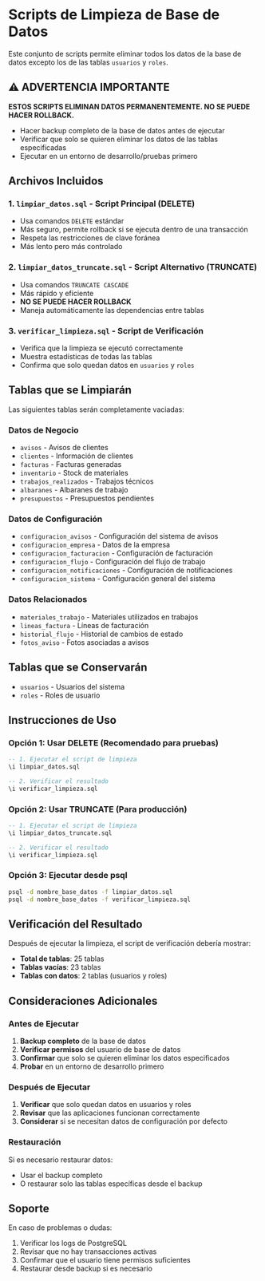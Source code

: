 # Scripts de Limpieza de Base de Datos

Este conjunto de scripts permite eliminar todos los datos de la base de datos excepto los de las tablas `usuarios` y `roles`.

## ⚠️ ADVERTENCIA IMPORTANTE

**ESTOS SCRIPTS ELIMINAN DATOS PERMANENTEMENTE. NO SE PUEDE HACER ROLLBACK.**
- Hacer backup completo de la base de datos antes de ejecutar
- Verificar que solo se quieren eliminar los datos de las tablas especificadas
- Ejecutar en un entorno de desarrollo/pruebas primero

## Archivos Incluidos

### 1. `limpiar_datos.sql` - Script Principal (DELETE)
- Usa comandos `DELETE` estándar
- Más seguro, permite rollback si se ejecuta dentro de una transacción
- Respeta las restricciones de clave foránea
- Más lento pero más controlado

### 2. `limpiar_datos_truncate.sql` - Script Alternativo (TRUNCATE)
- Usa comandos `TRUNCATE CASCADE` 
- Más rápido y eficiente
- **NO SE PUEDE HACER ROLLBACK**
- Maneja automáticamente las dependencias entre tablas

### 3. `verificar_limpieza.sql` - Script de Verificación
- Verifica que la limpieza se ejecutó correctamente
- Muestra estadísticas de todas las tablas
- Confirma que solo quedan datos en `usuarios` y `roles`

## Tablas que se Limpiarán

Las siguientes tablas serán completamente vaciadas:

### Datos de Negocio
- `avisos` - Avisos de clientes
- `clientes` - Información de clientes
- `facturas` - Facturas generadas
- `inventario` - Stock de materiales
- `trabajos_realizados` - Trabajos técnicos
- `albaranes` - Albaranes de trabajo
- `presupuestos` - Presupuestos pendientes

### Datos de Configuración
- `configuracion_avisos` - Configuración del sistema de avisos
- `configuracion_empresa` - Datos de la empresa
- `configuracion_facturacion` - Configuración de facturación
- `configuracion_flujo` - Configuración del flujo de trabajo
- `configuracion_notificaciones` - Configuración de notificaciones
- `configuracion_sistema` - Configuración general del sistema

### Datos Relacionados
- `materiales_trabajo` - Materiales utilizados en trabajos
- `lineas_factura` - Líneas de facturación
- `historial_flujo` - Historial de cambios de estado
- `fotos_aviso` - Fotos asociadas a avisos

## Tablas que se Conservarán

- `usuarios` - Usuarios del sistema
- `roles` - Roles de usuario

## Instrucciones de Uso

### Opción 1: Usar DELETE (Recomendado para pruebas)
```sql
-- 1. Ejecutar el script de limpieza
\i limpiar_datos.sql

-- 2. Verificar el resultado
\i verificar_limpieza.sql
```

### Opción 2: Usar TRUNCATE (Para producción)
```sql
-- 1. Ejecutar el script de limpieza
\i limpiar_datos_truncate.sql

-- 2. Verificar el resultado
\i verificar_limpieza.sql
```

### Opción 3: Ejecutar desde psql
```bash
psql -d nombre_base_datos -f limpiar_datos.sql
psql -d nombre_base_datos -f verificar_limpieza.sql
```

## Verificación del Resultado

Después de ejecutar la limpieza, el script de verificación debería mostrar:

- **Total de tablas**: 25 tablas
- **Tablas vacías**: 23 tablas
- **Tablas con datos**: 2 tablas (usuarios y roles)

## Consideraciones Adicionales

### Antes de Ejecutar
1. **Backup completo** de la base de datos
2. **Verificar permisos** del usuario de base de datos
3. **Confirmar** que solo se quieren eliminar los datos especificados
4. **Probar** en un entorno de desarrollo primero

### Después de Ejecutar
1. **Verificar** que solo quedan datos en usuarios y roles
2. **Revisar** que las aplicaciones funcionan correctamente
3. **Considerar** si se necesitan datos de configuración por defecto

### Restauración
Si es necesario restaurar datos:
- Usar el backup completo
- O restaurar solo las tablas específicas desde el backup

## Soporte

En caso de problemas o dudas:
1. Verificar los logs de PostgreSQL
2. Revisar que no hay transacciones activas
3. Confirmar que el usuario tiene permisos suficientes
4. Restaurar desde backup si es necesario
